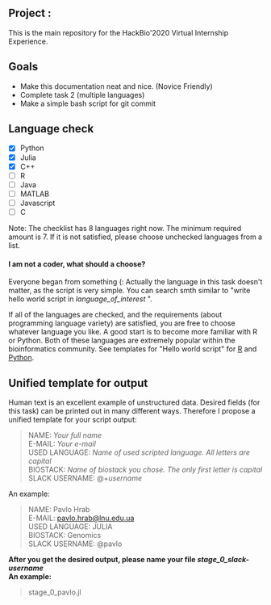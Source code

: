 ## Project : 
This is the main repository for the HackBio'2020 Virtual Internship Experience.

## Goals
* Make this documentation neat and nice. (Novice Friendly)
* Complete task 2 (multiple languages)
* Make a simple bash script for git commit

## Language check
- [x] Python
- [x] Julia
- [x] C++
- [ ] R 
- [ ] Java
- [ ] MATLAB
- [ ] Javascript 
- [ ] C

Note: The checklist has 8 languages right now. The minimum required amount is 7. If it is not satisfied, please choose unchecked languages from a list. 

#### I am not a coder, what should a choose?
Everyone began from something (: Actually the language in this task doesn't matter, as the script is very simple.
You can search smth similar to "write hello world script in *language_of_interest* ".

If all of the languages are checked, and the requirements (about programming language variety) are satisfied, you are free to choose whatever language you like. A good start is to become more familiar with R or Python. Both of these languages are extremely popular within the bioinformatics community. See templates for "Hello world script" for [R](https://www.geeksforgeeks.org/hello-world-in-r-programming/) and [Python](https://www.learnpython.org/en/Hello,_World!).

## Unified template for output
Human text is an excellent example of unstructured data. Desired fields (for this task) can be printed out in many different ways. Therefore I propose a unified template for your script output:

>NAME: *Your full name* <br>
>E-MAIL: *Your e-mail* <br>
>USED LANGUAGE: *Name of used scripted language. All letters are capital* <br>
>BIOSTACK: *Name of biostack you chose. The only first letter is capital* <br>
>SLACK USERNAME: @+*username* <br>

An example:

>NAME: Pavlo Hrab <br>
>E-MAIL: pavlo.hrab@lnu.edu.ua <br>
>USED LANGUAGE: JULIA <br>
>BIOSTACK: Genomics <br>
>SLACK USERNAME: @pavlo <br>

**After you get the desired output, please name your file _stage_0_slack-username_ <br> An example:** 
>stage_0_pavlo.jl <br>
